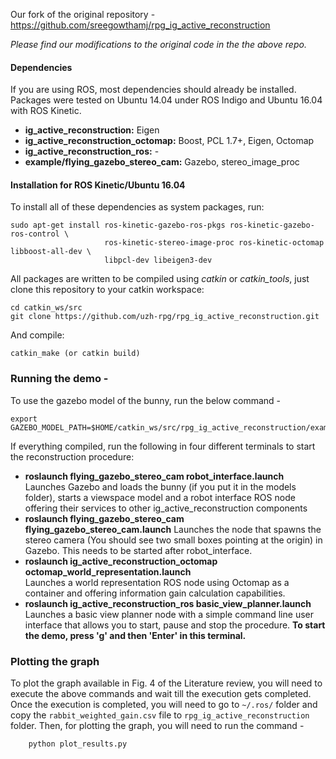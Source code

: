Our fork of the original repository - https://github.com/sreegowthamj/rpg_ig_active_reconstruction

*Please find our modifications to the original  code in the the above repo.*

#### Dependencies
If you are using ROS, most dependencies should already be installed. Packages were tested on Ubuntu 14.04 under ROS Indigo and Ubuntu 16.04 with ROS Kinetic. 

* **ig_active_reconstruction:** Eigen
* **ig_active_reconstruction_octomap:** Boost, PCL 1.7+, Eigen, Octomap
* **ig_active_reconstruction_ros:** -
*  **example/flying_gazebo_stereo_cam:** Gazebo, stereo_image_proc


#### Installation for ROS Kinetic/Ubuntu 16.04
To install all of these dependencies as system packages, run:
```
sudo apt-get install ros-kinetic-gazebo-ros-pkgs ros-kinetic-gazebo-ros-control \
                     ros-kinetic-stereo-image-proc ros-kinetic-octomap libboost-all-dev \
                     libpcl-dev libeigen3-dev
```

All packages are written to be compiled using *catkin* or *catkin_tools*, just clone this repository to your catkin workspace:
```
cd catkin_ws/src
git clone https://github.com/uzh-rpg/rpg_ig_active_reconstruction.git
```
And compile:
```
catkin_make (or catkin build)
```

### Running the demo - 
To use the gazebo model of the bunny, run the below command -

```
export GAZEBO_MODEL_PATH=$HOME/catkin_ws/src/rpg_ig_active_reconstruction/example/flying_gazebo_stereo_cam/model:$GAZEBO_MODEL_PATH
```

If everything compiled, run the following in four different terminals to start the reconstruction procedure:
* **roslaunch flying_gazebo_stereo_cam robot_interface.launch**  
Launches Gazebo and loads the bunny (if you put it in the models folder), starts a viewspace model and a robot interface ROS node offering their services to other ig_active_reconstruction components
* **roslaunch flying_gazebo_stereo_cam flying_gazebo_stereo_cam.launch**
Launches the node that spawns the stereo camera (You should see two small boxes pointing at the origin) in Gazebo. This needs to be started after robot_interface.
* **roslaunch ig_active_reconstruction_octomap octomap_world_representation.launch**  
Launches a world representation ROS node using Octomap as a container and offering information gain calculation capabilities.
* **roslaunch ig_active_reconstruction_ros	basic_view_planner.launch**  
Launches a basic view planner node with a simple command line user interface that allows you to start, pause and stop the procedure.  **To start the demo, press 'g' and then 'Enter' in this terminal.**


### Plotting the graph

To plot the graph available in Fig. 4 of the Literature review, you will need to execute the above commands and wait till the execution gets completed. Once the execution is completed, you will need to go to ``` ~/.ros/ ``` folder and copy the ``` rabbit_weighted_gain.csv ``` file to ``` rpg_ig_active_reconstruction ``` folder. Then, for plotting the graph, you will need to run the command - 
```
	python plot_results.py
```
